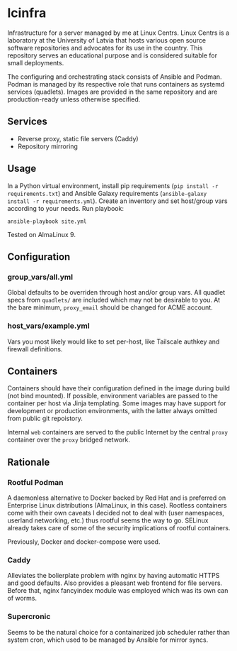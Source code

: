 # lcinfra

Infrastructure for a server managed by me at Linux Centrs. Linux Centrs is a laboratory at the University of Latvia
that hosts various open source software repositories and advocates for its use in the country. This repository serves
an educational purpose and is considered suitable for small deployments.

The configuring and orchestrating stack consists of Ansible and Podman. Podman is managed by its respective role that
runs containers as systemd services (quadlets). Images are provided in the same repository and are production-ready unless
otherwise specified.

## Services

- Reverse proxy, static file servers (Caddy)
- Repository mirroring

## Usage

In a Python virtual environment, install pip requirements (`pip install -r requirements.txt`) and Ansible Galaxy requirements
(`ansible-galaxy install -r requirements.yml`). Create an inventory and set host/group vars according to your needs. Run playbook:

```shell
ansible-playbook site.yml
```

Tested on AlmaLinux 9.

## Configuration

### group_vars/all.yml

Global defaults to be overriden through host and/or group vars. All quadlet specs from `quadlets/` are included which may not be
desirable to you. At the bare minimum, `proxy_email` should be changed for ACME account.

### host_vars/example.yml

Vars you most likely would like to set per-host, like Tailscale authkey and firewall definitions.

## Containers

Containers should have their configuration defined in the image during build (not bind mounted). If possible, environment variables
are passed to the container per host via Jinja templating. Some images may have support for development or production environments,
with the latter always omitted from public git repoistory.

Internal `web` containers are served to the public Internet by the central `proxy` container over the `proxy` bridged network.

## Rationale

### Rootful Podman

A daemonless alternative to Docker backed by Red Hat and is preferred on Enterprise Linux distributions (AlmaLinux, in this case).
Rootless containers come with their own caveats I decided not to deal with (user namespaces, userland networking, etc.) thus rootful
seems the way to go. SELinux already takes care of some of the security implications of rootful containers.

Previously, Docker and docker-compose were used.

### Caddy

Alleviates the bolierplate problem with nginx by having automatic HTTPS and good defaults. Also provides a pleasant web frontend for
file servers. Before that, nginx fancyindex module was employed which was its own can of worms.

### Supercronic

Seems to be the natural choice for a containarized job scheduler rather than system cron, which used to be managed by Ansible for mirror syncs.
